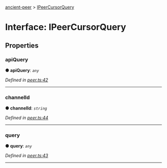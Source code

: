 [ancient-peer](../README.md) > [IPeerCursorQuery](../interfaces/ipeercursorquery.md)



# Interface: IPeerCursorQuery


## Properties
<a id="apiquery"></a>

###  apiQuery

**●  apiQuery**:  *`any`* 

*Defined in [peer.ts:42](https://github.com/AncientSouls/Peer/blob/86fa207/src/lib/peer.ts#L42)*





___

<a id="channelid"></a>

###  channelId

**●  channelId**:  *`string`* 

*Defined in [peer.ts:44](https://github.com/AncientSouls/Peer/blob/86fa207/src/lib/peer.ts#L44)*





___

<a id="query"></a>

###  query

**●  query**:  *`any`* 

*Defined in [peer.ts:43](https://github.com/AncientSouls/Peer/blob/86fa207/src/lib/peer.ts#L43)*





___


